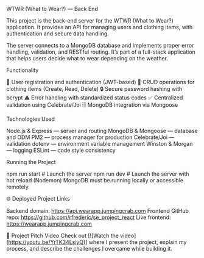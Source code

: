 WTWR (What to Wear?) — Back End

This project is the back-end server for the WTWR (What to Wear?) application.
It provides an API for managing users and clothing items, with authentication and secure data handling.

The server connects to a MongoDB database and implements proper error handling, validation, and RESTful routing.
It’s part of a full-stack application that helps users decide what to wear depending on the weather.

Functionality

👤 User registration and authentication (JWT-based)
👕 CRUD operations for clothing items (Create, Read, Delete)
🔒 Secure password hashing with bcrypt
⚠️ Error handling with standardized status codes
✅ Centralized validation using Celebrate/Joi
🗄️ MongoDB integration via Mongoose

Technologies Used

Node.js & Express — server and routing
MongoDB & Mongoose — database and ODM
PM2 — process manager for production
Celebrate/Joi — validation
dotenv — environment variable management
Winston & Morgan — logging
ESLint — code style consistency

Running the Project

npm run start # Launch the server
npm run dev # Launch the server with hot reload (Nodemon)
MongoDB must be running locally or accessible remotely.

🌐 Deployed Project Links

Backend domain: https://api.wearapp.jumpingcrab.com
Frontend GitHub repo: https://github.com/rfrederic/se_project_react
Live frontend: https://wearapp.jumpingcrab.com

🎥 Project Pitch Video
Check out [![Watch the video] (https://youtu.be/YrTK34LsiyQ)] where I present the project, explain my process, and describe the challenges I overcame while building it.
